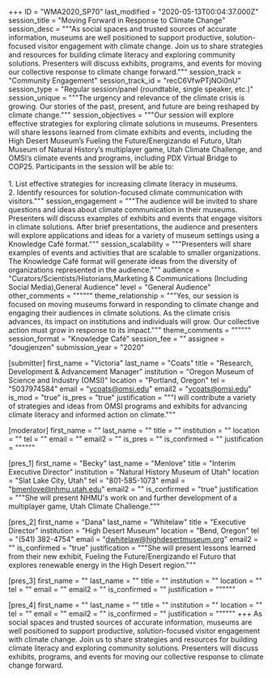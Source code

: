 +++
ID = "WMA2020_SP70"
last_modified = "2020-05-13T00:04:37.000Z"
session_title = "Moving Forward in Response to Climate Change"
session_desc = """As social spaces and trusted sources of accurate information, museums are well positioned to support productive, solution-focused visitor engagement with climate change. Join us to share strategies and resources for building climate literacy and exploring community solutions. Presenters will discuss exhibits, programs, and events for moving our collective response to climate change forward."""
session_track = "Community Engagement"
session_track_id = "recC6VfwPTjNOi0nU"
session_type = "Regular session/panel (roundtable, single speaker, etc.)"
session_unique = """The urgency and relevance of the climate crisis is growing. Our stories of the past, present, and future are being reshaped by climate change."""
session_objectives = """Our session will explore effective strategies for exploring climate solutions in museums. Presenters will share lessons learned from  climate exhibits and events, including the High Desert Museum’s Fueling the Future/Energizando el Futuro, Utah Museum of Natural History’s multiplayer game, Utah Climate Challenge, and OMSI’s climate events and programs, including PDX Virtual Bridge to COP25. Participants in the session will be able to:<br><br>1.	List effective strategies for increasing climate literacy in museums.<br>2.	Identify resources for solution-focused climate communication with visitors."""
session_engagement = """The audience will be invited to share questions and ideas about climate communication in their museums. Presenters will discuss examples of exhibits and events that engage visitors in climate solutions. After brief presentations, the audience and presenters will explore applications and ideas for a variety of museum settings using a Knowledge Café format."""
session_scalability = """Presenters will share examples of events and activities that are scalable to smaller organizations. The Knowledge Café format will generate ideas from the diversity of organizations represented in the audience."""
audience = "Curators/Scientists/Historians,Marketing & Communications (Including Social Media),General Audience"
level = "General Audience"
other_comments = """"""
theme_relationship = """Yes, our session is focused on moving museums forward in responding to climate change and engaging their audiences in climate solutions. As the climate crisis advances, its impact on institutions and individuals will grow. Our collective action must grow in response to its impact."""
theme_comments = """"""
session_format = "Knowledge Café"
session_fee = ""
assignee = "dougjenzen"
submission_year = "2020"

[submitter]
first_name = "Victoria"
last_name = "Coats"
title = "Research, Development & Advancement Manager"
institution = "Oregon Museum of Science and Industry (OMSI)"
location = "Portland, Oregon"
tel = "5037974584"
email = "vcoats@omsi.edu"
email2 = "vcoats@omsi.edu"
is_mod = "true"
is_pres = "true"
justification = """I will contribute a variety of strategies and ideas from OMSI programs and exhibits for advancing climate literacy and informed action on climate."""

[moderator]
first_name = ""
last_name = ""
title = ""
institution = ""
location = ""
tel = ""
email = ""
email2 = ""
is_pres = ""
is_confirmed = ""
justification = """"""

[pres_1]
first_name = "Becky"
last_name = "Menlove"
title = "Interim Executive Director"
institution = "Natural History Museum of Utah"
location = "Slat Lake City, Utah"
tel = "801-585-1073"
email = "bmenlove@nhmu.utah.edu"
email2 = ""
is_confirmed = "true"
justification = """She will present NHMU's work on and further development of a multiplayer game, Utah Climate Challenge."""

[pres_2]
first_name = "Dana"
last_name = "Whitelaw"
title = "Executive Director"
institution = "High Desert Museum"
location = "Bend, Oregon"
tel = "(541) 382-4754"
email = "dwhitelaw@highdesertmuseum.org"
email2 = ""
is_confirmed = "true"
justification = """She will present lessons learned from their new exhibit, Fueling the Future/Energizando el Futuro that explores renewable energy in the High Desert region."""

[pres_3]
first_name = ""
last_name = ""
title = ""
institution = ""
location = ""
tel = ""
email = ""
email2 = ""
is_confirmed = ""
justification = """"""

[pres_4]
first_name = ""
last_name = ""
title = ""
institution = ""
location = ""
tel = ""
email = ""
email2 = ""
is_confirmed = ""
justification = """"""
+++
As social spaces and trusted sources of accurate information, museums are well positioned to support productive, solution-focused visitor engagement with climate change. Join us to share strategies and resources for building climate literacy and exploring community solutions. Presenters will discuss exhibits, programs, and events for moving our collective response to climate change forward.